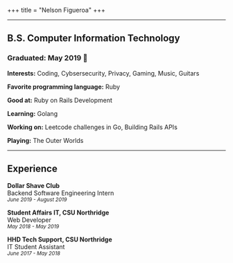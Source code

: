 +++
title = "Nelson Figueroa"
+++

<style>
  p {
    /* margin: 0;
    padding: 0; */
    /* padding-bottom: .5em; */
  }
</style>

---
## B.S. Computer Information Technology
### Graduated: May 2019 :tada:

**Interests:** Coding, Cybsersecurity, Privacy, Gaming, Music, Guitars

**Favorite programming language:** Ruby

**Good at:** Ruby on Rails Development

**Learning:** Golang

**Working on:** Leetcode challenges in Go, Building Rails APIs

**Playing:** The Outer Worlds

---

## Experience

**Dollar Shave Club**
<br>
Backend Software Engineering Intern
<br>
<small>*June 2019 - August 2019*</small>


**Student Affairs IT, CSU Northridge**
<br>
Web Developer
<br>
<small>*May 2018 - May 2019*</small>


**HHD Tech Support, CSU Northridge**
<br>
IT Student Assistant
<br>
<small>*June 2017 - May 2018*</small>
